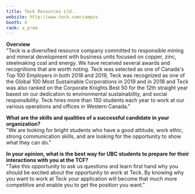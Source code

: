 ```yaml
---
title: Teck Resources Ltd.
website: http://www.teck.com/campus
booth: X
rank: a_prem
---
```

**Overview**  
"Teck is a diversified resource company committed to responsible mining and mineral development with business units focused on copper, zinc, steelmaking coal and energy.
We have received several awards and recognitions that are worth noting. Teck was selected as one of Canada's Top 100 Employers in both 2018 and 2019, Teck was recognized as one of the Global 100 Most Sustainable Corporations in 2019 and in 2018 and Teck was also ranked on the Corporate Knights Best 50 for the 12th straight year based on our dedication to environmental sustainability, and social responsibility.
Teck hires more than 150 students each year to work at our various operations and offices in Western Canada."
  
**What are the skills and qualities of a successful candidate in your organization?**  
"We are looking for bright students who have a good attitude, work ethic, strong communication skills, and are looking for the opportunity to show what they can do."
  
**In your opinion, what is the best way for UBC students to prepare for their interactions with you at the TCF?**  
"Take this opportunity to ask us questions and learn first hand why you should be excited about the opportunity to work at Teck.
By knowing why you want to work at Teck your application will become that much more competitive and enable you to get the position you want."
